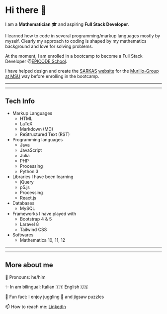 Hi there 👋
===========

I am a **Mathematician** :mortar_board: and aspiring **Full Stack Developer**.

I learned how to code in several programming/markup languages mostly by myself. Clearly my approach to coding is shaped by my mathematics background and love for solving problems.

At the moment, I am enrolled in a bootcamp to become a Full Stack Developer @[EPICODE School](https://epicode.it).

I have helped design and create the [SARKAS](https://github.com/murillo-group/sarkas) [website](murillo-group.github.io/sarkas) for the [Murillo-Group at MSU](https://murillogroupmsu.com/) way before enrolling in the bootcamp.

---
---

Tech Info
---------

* Markup Languages
  * HTML
  * LaTeX
  * Markdown (MD)
  * ReStructured Text (RST)
* Programming languages
  * Java
  * JavaScript
  * Julia
  * PHP
  * Processing
  * Python 3
* Libraries I have been learning
  * jQuery
  * p5.js <!-- see my p5.js code examples-->
  * Processing
  * React.js
* Databases
  * MySQL
* Frameworks I have played with
  * Bootstrap 4 &amp; 5
  * Laravel 8
  * Tailwind CSS
* Softwares
  * Mathematica 10, 11, 12

---
---

More about me
-------------

💬 Pronouns: he/him

✨ In am bilingual: Italian :it: English :us:

👀 Fun fact: I enjoy juggling :circus_tent: and jigsaw puzzles

📫 How to reach me: [LinkedIn](https://www.linkedin.com/in/stefano-silvestri-phd/)
<!--
**SilvestriStefano/silvestristefano** is a ✨ _special_ ✨ repository because its `README.md` (this file) appears on your GitHub profile.

Here are some ideas to get you started:

- 🔭 I’m currently working on ...
- 👯 I’m looking to collaborate on ...
- 🌱 I’m currently learning ...
- 🤔 I’m looking for help with ...
- 💬 Ask me about ...
⚡😄
-->
